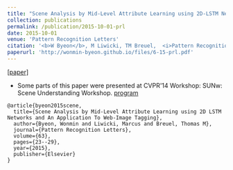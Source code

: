 ```yaml
---
title: "Scene Analysis by Mid-Level Attribute Learning using 2D-LSTM Networks and An Application To Web-Image Tagging"
collection: publications
permalink: /publication/2015-10-01-prl
date: 2015-10-01
venue: 'Pattern Recognition Letters'
citation: '<b>W Byeon</b>, M Liwicki, TM Breuel,  <i>Pattern Recognition Letters 2015</i>'
paperurl: 'http://wonmin-byeon.github.io/files/6-15-prl.pdf'
---
```

[[paper]](http://wonmin-byeon.github.io/files/6-15-prl.pdf)

* Some parts of this paper were presented at CVPR'14 Workshop: SUNw: Scene Understanding Workshop. [program](http://sunw.csail.mit.edu/2014/posters.html)

```
@article{byeon2015scene,
  title={Scene Analysis by Mid-Level Attribute Learning using 2D LSTM Networks and An Application To Web-Image Tagging},
  author={Byeon, Wonmin and Liwicki, Marcus and Breuel, Thomas M},
  journal={Pattern Recognition Letters},
  volume={63},
  pages={23--29},
  year={2015},
  publisher={Elsevier}
}
```

